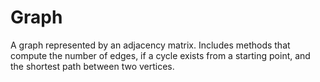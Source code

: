 # Graph
A graph represented by an adjacency matrix. Includes methods that compute the number of edges, if a cycle exists from a starting point, and the shortest path between two vertices. 
